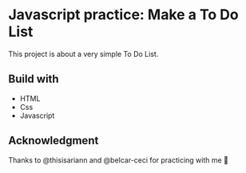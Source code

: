 # Javascript practice: Make a To Do List

This project is about a very simple To Do List.

## Build with 

* HTML
* Css
* Javascript

## Acknowledgment
Thanks to @thisisariann and @belcar-ceci for practicing with me 🌻